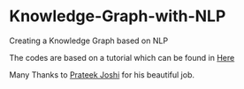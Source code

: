 # Knowledge-Graph-with-NLP
Creating a Knowledge Graph based on NLP

The codes are based on a tutorial which can be found in [Here](https://www.analyticsvidhya.com/blog/2019/10/how-to-build-knowledge-graph-text-using-spacy/)

Many Thanks to [Prateek Joshi](https://github.com/prateekjoshi565) for his beautiful job.
